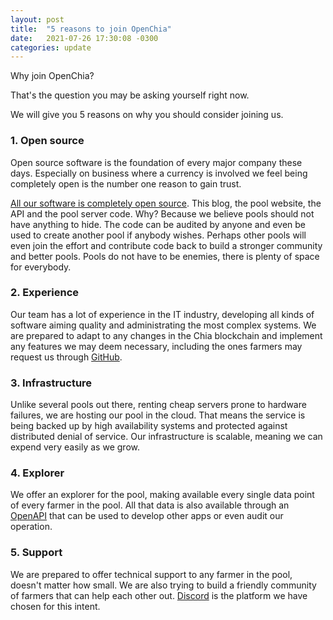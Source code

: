 ```yaml
---
layout: post
title:  "5 reasons to join OpenChia"
date:   2021-07-26 17:30:08 -0300
categories: update
---
```

Why join OpenChia?

That's the question you may be asking yourself right now.

We will give you 5 reasons on why you should consider joining us.

### 1. Open source

Open source software is the foundation of every major company these days.
Especially on business where a currency is involved we feel being completely open is the number one reason to gain trust.

[All our software is completely open source][1]. This blog, the pool website, the API and the pool server code. Why? Because we believe pools should not have anything to hide. The code can be audited by anyone and even be used to create another pool if anybody wishes. Perhaps other pools will even join the effort and contribute code back to build a stronger community and better pools. Pools do not have to be enemies, there is plenty of space for everybody.

### 2. Experience

Our team has a lot of experience in the IT industry, developing all kinds of software aiming quality and administrating the most complex systems. We are prepared to adapt to any changes in the Chia blockchain and implement any features we may deem necessary, including the ones farmers may request us through [GitHub][1].

### 3. Infrastructure

Unlike several pools out there, renting cheap servers prone to hardware failures, we are hosting our pool in the cloud. That means the service is being backed up by high availability systems and protected against distributed denial of service. Our infrastructure is scalable, meaning we can expend very easily as we grow.

### 4. Explorer

We offer an explorer for the pool, making available every single data point of every farmer in the pool. All that data is also available through an [OpenAPI][2] that can be used to develop other apps or even audit our operation.

### 5. Support

We are prepared to offer technical support to any farmer in the pool, doesn't matter how small. We are also trying to build a friendly community of farmers that can help each other out. [Discord][3] is the platform we have chosen for this intent.


[1]: https://github.com/openchia
[2]: https://openchia.io/api/doc
[3]: https://discord.gg/2URS9H7RZn
